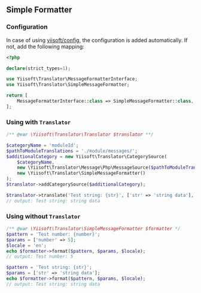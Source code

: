 ## Simple Formatter

### Configuration

In case of using [yiisoft/config](http://github.com/yiisoft/config), the configuration is added automatically. If not, 
add the following mapping:

```php
<?php

declare(strict_types=1);

use Yiisoft\Translator\MessageFormatterInterface;
use Yiisoft\Translator\SimpleMessageFormatter;

return [
    MessageFormatterInterface::class => SimpleMessageFormatter::class,
];
```

### Using with `Translator`

```php
/** @var \Yiisoft\Translator\Translator $translator **/

$categoryName = 'moduleId';
$pathToModuleTranslations = './module/messages/';
$additionalCategory = new Yiisoft\Translator\CategorySource(
    $categoryName, 
    new \Yiisoft\Translator\Message\Php\MessageSource($pathToModuleTranslations),
    new \Yiisoft\Translator\SimpleMessageFormatter()
);
$translator->addCategorySource($additionalCategory);

$translator->translate('Test string: {str}', ['str' => 'string data'], 'moduleId', 'en');
// output: Test string: string data
```

### Using without `Translator`

```php
/** @var \Yiisoft\Translator\SimpleMessageFormatter $formatter */
$pattern = 'Test number: {number}';
$params = ['number' => 5];
$locale = 'en';
echo $formatter->format($pattern, $params, $locale);
// output: Test number: 5

$pattern = 'Test string: {str}';
$params = ['str' => 'string data'];
echo $formatter->format($pattern, $params, $locale);
// output: Test string: string data 
```
